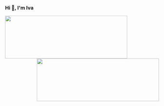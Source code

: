 <h3>Hi 👋, I'm Iva</h3>
<p>
  <img align="left" height="140" width="400" src="https://github-readme-stats.vercel.app/api?username=ivapapac&count_private=true&show_icons=true&theme=dark&hide_border=true&line_height=20&show_owner=true&bg_color=000000"/>
  <img align="right" height="140" width="400" src="https://github-readme-stats.vercel.app/api/top-langs/?username=ivapapac&layout=compact&langs_count=3&theme=dark&hide_border=true&bg_color=000000"
</p>
